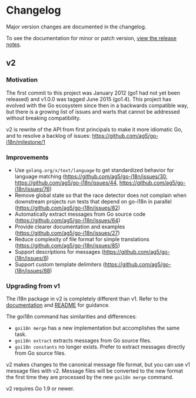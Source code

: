 # Changelog

Major version changes are documented in the changelog.

To see the documentation for minor or patch version, [view the release notes](https://github.com/ag5/go-i18n/releases).

## v2

### Motivation

The first commit to this project was January 2012 (go1 had not yet been released) and v1.0.0 was tagged June 2015 (go1.4).
This project has evolved with the Go ecosystem since then in a backwards compatible way,
but there is a growing list of issues and warts that cannot be addressed without breaking compatibility.

v2 is rewrite of the API from first principals to make it more idiomatic Go, and to resolve a backlog of issues: https://github.com/ag5/go-i18n/milestone/1

### Improvements

* Use `golang.org/x/text/language` to get standardized behavior for language matching (https://github.com/ag5/go-i18n/issues/30, https://github.com/ag5/go-i18n/issues/44, https://github.com/ag5/go-i18n/issues/76)
* Remove global state so that the race detector does not complain when downstream projects run tests that depend on go-i18n in parallel (https://github.com/ag5/go-i18n/issues/82)
* Automatically extract messages from Go source code (https://github.com/ag5/go-i18n/issues/64)
* Provide clearer documentation and examples (https://github.com/ag5/go-i18n/issues/27)
* Reduce complexity of file format for simple translations (https://github.com/ag5/go-i18n/issues/85)
* Support descriptions for messages (https://github.com/ag5/go-i18n/issues/8)
* Support custom template delimiters (https://github.com/ag5/go-i18n/issues/88)

### Upgrading from v1

The i18n package in v2 is completely different than v1.
Refer to the [documentation](https://godoc.org/github.com/ag5/go-i18n/v2/i18n) and [README](https://github.com/ag5/go-i18n/blob/master/README.md) for guidance.

The goi18n command has similarities and differences:

* `goi18n merge` has a new implementation but accomplishes the same task.
* `goi18n extract` extracts messages from Go source files.
* `goi18n constants` no longer exists. Prefer to extract messages directly from Go source files.

v2 makes changes to the canonical message file format, but you can use v1 message files with v2. Message files will be converted to the new format the first time they are processed by the new `goi18n merge` command.

v2 requires Go 1.9 or newer.
